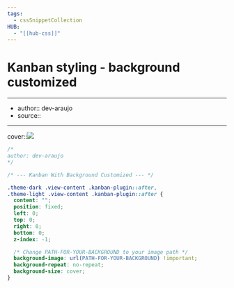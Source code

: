 ```yaml
---
tags:
  - cssSnippetCollection 
HUB:
  - "[[hub-css]]"
---
```

# Kanban styling - background customized

---

- author:: dev-araujo
- source::

---

cover::![](https://i.pinimg.com/originals/0a/de/07/0ade07fe59d1e3d892a26e7e3dc1de3f.png)

```css
/*
author: dev-araujo
*/

/* --- Kanban With Background Customized --- */

.theme-dark .view-content .kanban-plugin::after,
.theme-light .view-content .kanban-plugin::after {
  content: "";
  position: fixed;
  left: 0;
  top: 0;
  right: 0;
  bottom: 0;
  z-index: -1;

  /* Change PATH-FOR-YOUR-BACKGROUND to your image path */
  background-image: url(PATH-FOR-YOUR-BACKGROUND) !important;
  background-repeat: no-repeat;
  background-size: cover;
}
```
